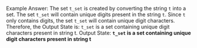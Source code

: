 Example Answer:
The set `t_set` is created by converting the string `t` into a set. The set `t_set` will contain unique digits present in the string `t`. Since `t` only contains digits, the set `t_set` will contain unique digit characters. Therefore, the Output State is: `t_set` is a set containing unique digit characters present in string t.
Output State: **`t_set` is a set containing unique digit characters present in string t**